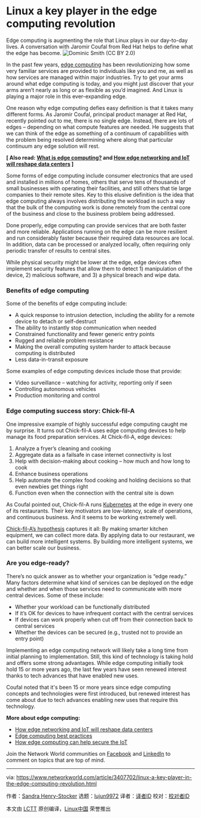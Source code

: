 [#]: collector: (lujun9972)
[#]: translator: ( )
[#]: reviewer: ( )
[#]: publisher: ( )
[#]: url: ( )
[#]: subject: (Linux a key player in the edge computing revolution)
[#]: via: (https://www.networkworld.com/article/3407702/linux-a-key-player-in-the-edge-computing-revolution.html)
[#]: author: (Sandra Henry-Stocker https://www.networkworld.com/author/Sandra-Henry_Stocker/)

Linux a key player in the edge computing revolution
======
Edge computing is augmenting the role that Linux plays in our day-to-day lives. A conversation with Jaromir Coufal from Red Hat helps to define what the edge has become.
![Dominic Smith \(CC BY 2.0\)][1]

In the past few years, [edge computing][2] has been revolutionizing how some very familiar services are provided to individuals like you and me, as well as how services are managed within major industries. Try to get your arms around what edge computing is today, and you might just discover that your arms aren’t nearly as long or as flexible as you’d imagined. And Linux is playing a major role in this ever-expanding edge.

One reason why edge computing defies easy definition is that it takes many different forms. As Jaromir Coufal, principal product manager at Red Hat, recently pointed out to me, there is no single edge. Instead, there are lots of edges – depending on what compute features are needed. He suggests that we can think of the edge as something of a continuum of capabilities with the problem being resolved determining where along that particular continuum any edge solution will rest.

**[ Also read: [What is edge computing?][3] and [How edge networking and IoT will reshape data centers][4] ]**

Some forms of edge computing include consumer electronics that are used and installed in millions of homes, others that serve tens of thousands of small businesses with operating their facilities, and still others that tie large companies to their remote sites. Key to this elusive definition is the idea that edge computing always involves distributing the workload in such a way that the bulk of the computing work is done remotely from the central core of the business and close to the business problem being addressed.

Done properly, edge computing can provide services that are both faster and more reliable. Applications running on the edge can be more resilient and run considerably faster because their required data resources are local. In addition, data can be processed or analyzed locally, often requiring only periodic transfer of results to central sites.

While physical security might be lower at the edge, edge devices often implement security features that allow them to detect 1) manipulation of the device, 2) malicious software, and 3) a physical breach and wipe data.

### Benefits of edge computing

Some of the benefits of edge computing include:

  * A quick response to intrusion detection, including the ability for a remote device to detach or self-destruct
  * The ability to instantly stop communication when needed
  * Constrained functionality and fewer generic entry points
  * Rugged and reliable problem resistance
  * Making the overall computing system harder to attack because computing is distributed
  * Less data-in-transit exposure



Some examples of edge computing devices include those that provide:

  * Video surveillance – watching for activity, reporting only if seen
  * Controlling autonomous vehicles
  * Production monitoring and control



### Edge computing success story: Chick-fil-A

One impressive example of highly successful edge computing caught me by surprise. It turns out Chick-fil-A uses edge computing devices to help manage its food preparation services. At Chick-fil-A, edge devices:

  1. Analyze a fryer’s cleaning and cooking
  2. Aggregate data as a failsafe in case internet connectivity is lost
  3. Help with decision-making about cooking – how much and how long to cook
  4. Enhance business operations
  5. Help automate the complex food cooking and holding decisions so that even newbies get things right
  6. Function even when the connection with the central site is down



As Coufal pointed out, Chick-fil-A runs [Kubernetes][5] at the edge in every one of its restaurants. Their key motivators are low-latency, scale of operations, and continuous business. And it seems to be working extremely well.

[Chick-fil-A’s hypothesis][6] captures it all: By making smarter kitchen equipment, we can collect more data. By applying data to our restaurant, we can build more intelligent systems. By building more intelligent systems, we can better scale our business.

### Are you edge-ready?

There’s no quick answer as to whether your organization is “edge ready.” Many factors determine what kind of services can be deployed on the edge and whether and when those services need to communicate with more central devices. Some of these include:

  * Whether your workload can be functionally distributed
  * If it’s OK for devices to have infrequent contact with the central services
  * If devices can work properly when cut off from their connection back to central services
  * Whether the devices can be secured (e.g., trusted not to provide an entry point)



Implementing an edge computing network will likely take a long time from initial planning to implementation. Still, this kind of technology is taking hold and offers some strong advantages. While edge computing initially took hold 15 or more years ago, the last few years have seen renewed interest thanks to tech advances that have enabled new uses.

Coufal noted that it's been 15 or more years since edge computing concepts and technologies were first introduced, but renewed interest has come about due to tech advances enabling new uses that require this technology.

**More about edge computing:**

  * [How edge networking and IoT will reshape data centers][4]
  * [Edge computing best practices][7]
  * [How edge computing can help secure the IoT][8]



Join the Network World communities on [Facebook][9] and [LinkedIn][10] to comment on topics that are top of mind.

--------------------------------------------------------------------------------

via: https://www.networkworld.com/article/3407702/linux-a-key-player-in-the-edge-computing-revolution.html

作者：[Sandra Henry-Stocker][a]
选题：[lujun9972][b]
译者：[译者ID](https://github.com/译者ID)
校对：[校对者ID](https://github.com/校对者ID)

本文由 [LCTT](https://github.com/LCTT/TranslateProject) 原创编译，[Linux中国](https://linux.cn/) 荣誉推出

[a]: https://www.networkworld.com/author/Sandra-Henry_Stocker/
[b]: https://github.com/lujun9972
[1]: https://images.idgesg.net/images/article/2019/07/telecom-100801330-large.jpg
[2]: https://www.networkworld.com/article/3224893/what-is-edge-computing-and-how-it-s-changing-the-network.html
[3]: https://www.networkworld.com/article/3224893/internet-of-things/what-is-edge-computing-and-how-it-s-changing-the-network.html
[4]: https://www.networkworld.com/article/3291790/data-center/how-edge-networking-and-iot-will-reshape-data-centers.html
[5]: https://www.infoworld.com/article/3268073/what-is-kubernetes-container-orchestration-explained.html
[6]: https://medium.com/@cfatechblog/edge-computing-at-chick-fil-a-7d67242675e2
[7]: https://www.networkworld.com/article/3331978/lan-wan/edge-computing-best-practices.html
[8]: https://www.networkworld.com/article/3331905/internet-of-things/how-edge-computing-can-help-secure-the-iot.html
[9]: https://www.facebook.com/NetworkWorld/
[10]: https://www.linkedin.com/company/network-world
